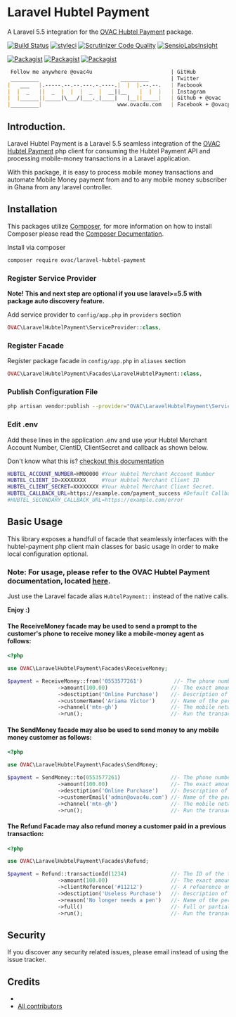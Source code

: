 # Laravel Hubtel Payment
A Laravel 5.5 integration for the [OVAC Hubtel Payment](https://www.ovac4u.com/hubtel-payment) package.

[![Build Status](https://travis-ci.org/ovac/laravel-hubtel-payment.svg?branch=master)](https://travis-ci.org/ovac/laravel-hubtel-payment)
[![styleci](https://styleci.io/repos/CHANGEME/shield)](https://styleci.io/repos/CHANGEME)
[![Scrutinizer Code Quality](https://scrutinizer-ci.com/g/ovac/laravel-hubtel-payment/badges/quality-score.png?b=master)](https://scrutinizer-ci.com/g/ovac/laravel-hubtel-payment/?branch=master)
[![SensioLabsInsight](https://insight.sensiolabs.com/projects/CHANGEME/mini.png)](https://insight.sensiolabs.com/projects/CHANGEME)

[![Packagist](https://img.shields.io/packagist/v/ovac/laravel-hubtel-payment.svg)](https://packagist.org/packages/ovac/laravel-hubtel-payment)
[![Packagist](https://poser.pugx.org/ovac/laravel-hubtel-payment/d/total.svg)](https://packagist.org/packages/ovac/laravel-hubtel-payment)
[![Packagist](https://img.shields.io/packagist/l/ovac/laravel-hubtel-payment.svg)](https://packagist.org/packages/ovac/laravel-hubtel-payment)

```md
 Follow me anywhere @ovac4u                         | GitHub
 _________                          _________       | Twitter
|   ___   |.-----.--.--.---.-.----.|  |  |.--.--.   | Facboook
|  |  _   ||  _  |  |  |  _  |  __||__    |  |  |   | Instagram
|  |______||_____|\___/|___._|____|   |__||_____|   | Github + @ovac
|_________|                        www.ovac4u.com   | Facebook + @ovacposts
```

## Introduction.

Laravel Hubtel Payment is a Laravel 5.5 seamless integration of the [OVAC Hubtel Payment](https://www.ovac4u.com/hubtel-payment) php client for consuming the Hubtel Payment API and processing mobile-money transactions in a Laravel application.

With this package, it is easy to process mobile money transactions and automate Mobile Money payment from and to any mobile money subscriber in Ghana from any laravel controller.

## Installation

This packages utilize [Composer](http://getcomposer.org/), for more information on how to install Composer please read the [Composer Documentation](https://getcomposer.org/doc/00-intro.md).

Install via composer
```sh
composer require ovac/laravel-hubtel-payment
```

### Register Service Provider

**Note! This and next step are optional if you use laravel>=5.5 with package
auto discovery feature.**

Add service provider to `config/app.php` in `providers` section
```php
OVAC\LaravelHubtelPayment\ServiceProvider::class,
```


### Register Facade

Register package facade in `config/app.php` in `aliases` section
```php
OVAC\LaravelHubtelPayment\Facades\LaravelHubtelPayment::class,
```

### Publish Configuration File

```sh
php artisan vendor:publish --provider="OVAC\LaravelHubtelPayment\ServiceProvider" --tag="config"
```

### Edit .env

Add these lines in the application .env and use your Hubtel Merchant Account Number, ClentID, ClientSecret and callback as shown below.

Don't know what this is? [checkout this documentation](https://www.ovac4u.com/hubtel-payment/config.html)

``` sh
HUBTEL_ACCOUNT_NUMBER=HM00000 #Your Hubtel Merchant Account Number
HUBTEL_CLIENT_ID=XXXXXXXX     #Your Hubtel Merchant Client ID
HUBTEL_CLIENT_SECRET=XXXXXXXX #Your Hubtel Merchant Client Secret.
HUBTEL_CALLBACK_URL=https://example.com/payment_success #Default Callback URL
#HUBTEL_SECONDARY_CALLBACK_URL=https://example.com/error
```

## Basic Usage
This library exposes a handfull of facade that seamlessly interfaces with the hubtel-payment php client main classes for basic usage in order to make local configuration optional.

### Note: For usage, please refer to the OVAC Hubtel Payment documentation, located [here](https://www.ovac4u.com/hubtel-payment).

Just use the Laravel facade alias `HubtelPayment::` instead of the native calls.

**Enjoy :)**

#### The ReceiveMoney facade may be used to send a prompt to the customer's phone to receive money like a mobile-money agent as follows:
``` php
<?php

use OVAC\LaravelHubtelPayment\Facades\ReceiveMoney;

$payment = ReceiveMoney::from('0553577261')          //- The phone number to send the prompt to.
                ->amount(100.00)                    //- The exact amount value of the transaction
                ->desctiption('Online Purchase')    //- Description of the transaction.
                ->customerName('Ariama Victor')     //- Name of the person making the payment.callback after payment. 
                ->channel('mtn-gh')                 //- The mobile network Channel.configuration
                ->run();                            //- Run the transaction after required data.
```



#### The SendMoney facade may also be used to send money to any mobile money customer as follows:

```php
<?php

use OVAC\LaravelHubtelPayment\Facades\SendMoney;

$payment = SendMoney::to(0553577261)                //- The phone number to send the prompt to.
                ->amount(100.00)                    //- The exact amount value of the transaction
                ->desctiption('Online Purchase')    //- Description of the transaction.
                ->customerEmail('admin@ovac4u.com') //- Name of the person making the payment.
                ->channel('mtn-gh')                 //- The mobile network Channel.
                ->run();                            //- Run the transaction after required data.
```


#### The Refund Facade may also refund money a customer paid in a previous transaction:

```php
<?php

use OVAC\LaravelHubtelPayment\Facades\Refund;

$payment = Refund::transactionId(1234)              //- The ID of the transaction to refund.
                ->amount(100.00)                    //- The exact amount value of the transaction
                ->clientReference('#11212')         //- A refeerence on your end.
                ->desctiption('Useless Purchase')   //- Description of the transaction.
                ->reason('No longer needs a pen')   //- Name of the person making the payment.
                ->full()                            //- Full or partial refund.
                ->run();                            //- Run the transaction after required data.
```

## Security

If you discover any security related issues, please email 
instead of using the issue tracker.

## Credits

- [](https://github.com/ovac/laravel-hubtel-payment)
- [All contributors](https://github.com/ovac/laravel-hubtel-payment/graphs/contributors)
